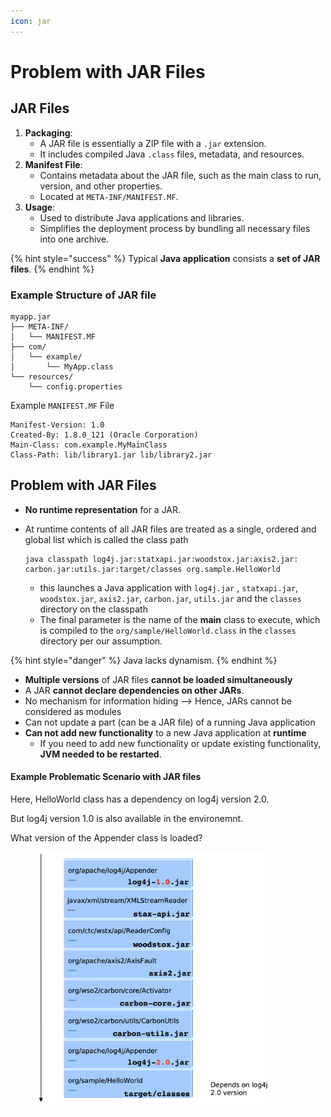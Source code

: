 ```yaml
---
icon: jar
---
```


# Problem with JAR Files

## **JAR Files**

1. **Packaging**:
   * A JAR file is essentially a ZIP file with a `.jar` extension.
   * It includes compiled Java `.class` files, metadata, and resources.
2. **Manifest File**:
   * Contains metadata about the JAR file, such as the main class to run, version, and other properties.
   * Located at `META-INF/MANIFEST.MF`.
3. **Usage**:
   * Used to distribute Java applications and libraries.
   * Simplifies the deployment process by bundling all necessary files into one archive.

{% hint style="success" %}
Typical **Java application** consists a **set of JAR files**.&#x20;
{% endhint %}

### Example Structure of JAR file

```
myapp.jar
├── META-INF/
│   └── MANIFEST.MF
├── com/
│   └── example/
│       └── MyApp.class
└── resources/
    └── config.properties
```

Example `MANIFEST.MF` File

```
Manifest-Version: 1.0
Created-By: 1.8.0_121 (Oracle Corporation)
Main-Class: com.example.MyMainClass
Class-Path: lib/library1.jar lib/library2.jar
```



## Problem with JAR Files



* **No runtime representation** for a JAR.&#x20;
*   At runtime contents of all JAR files are treated as a single, ordered and global list which is called the class path&#x20;

    ```
    java ­classpath log4j.jar:statx­api.jar:woodstox.jar:axis2.jar: carbon.jar:utils.jar:target/classes org.sample.HelloWorld
    ```

    * this launches a Java application with `log4j.jar` , `statx­api.jar`, `woodstox.jar`, `axis2.jar`,  `carbon.jar`, `utils.jar` and the `classes` directory on the classpath
    * The final parameter is the name of the **main** class to execute, which is compiled to the `org/sample/HelloWorld.class` in the `classes` directory per our assumption.

{% hint style="danger" %}
Java lacks dynamism.
{% endhint %}

* **Multiple versions** of JAR files **cannot be loaded simultaneously**&#x20;
* A JAR **cannot declare dependencies on other JARs**.&#x20;
* No mechanism for information hiding --> Hence, JARs cannot be considered as modules
* Can not update a part (can be a JAR file) of a running Java application
* **Can not add new functionality** to a new Java application at **runtime**
  * If you need to add new functionality or update existing functionality, **JVM needed to be restarted**.&#x20;



#### Example Problematic Scenario with JAR files

Here, HelloWorld class has a dependency on log4j version 2.0.&#x20;

But log4j version 1.0 is also available in the environemnt.

&#x20;What version of the Appender class is loaded?

<figure><img src="../.gitbook/assets/problematic-scenario-of-jars.png" alt="" width="375"><figcaption></figcaption></figure>



